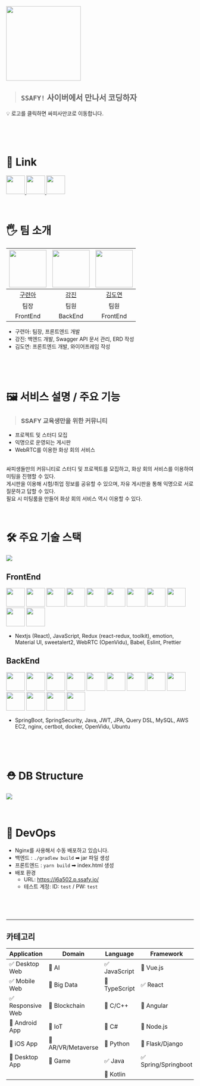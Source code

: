 <a href="https://i6a502.p.ssafy.io/">
<img src="https://user-images.githubusercontent.com/70973495/153874139-e0683762-d80e-4111-994f-d1cc12d92ed1.png"  width="200"/>
</a>
<br />

> ## `SSAFY!` 사이버에서 만나서 코딩하자

<span>💡 로고를 클릭하면 싸피사만코로 이동합니다.</span>

<br />
<br />
<br />

# 🔗 Link

<a href="https://obvious-spade-e4e.notion.site/e9c8cb53c7ad41bc97ce50af77b34a69">
<img src = 'https://user-images.githubusercontent.com/70973495/153875715-a4fb8140-3e48-4014-bb58-7f2b63da6e6e.png'  width="50"></img>
</a>
<a href="https://docs.google.com/spreadsheets/d/12uD2LLekhywXKfPABvxevmAVTjWOg-V4VEFnt_CTbEc/edit#gid=403503433">
<img src = 'https://user-images.githubusercontent.com/70973495/153877788-e9b40f8d-10c5-4d13-a187-06f448c0cb50.png'  width="50"></img>
</a>
<a href="https://www.figma.com/file/pGbmriDDNqDFY53a7kTMnE/%EC%8B%B8%ED%94%BC%EC%82%AC%EB%A7%8C%EC%BD%94?node-id=0%3A1">
<img src = 'https://user-images.githubusercontent.com/70973495/153876604-2b17a5fb-0b4d-4a1c-bb9c-3ec6d7e586ea.png'  width="50"></img>
</a>
<br />
<br />
<br />

# 🖐 팀 소개

| <img src = "https://avatars.githubusercontent.com/u/59449215?v=4" width="100" height="100"/> | <img src = "https://avatars.githubusercontent.com/u/51227769?v=4" width="100" height="100"/> | <img src = "https://user-images.githubusercontent.com/70973495/128445639-6024b415-30d4-4fc8-823f-b1de386edd58.jpg" width="100" height="100"/> |
| :------------------------------------------------------------------------------------------: | :------------------------------------------------------------------------------------------: | :-------------------------------------------------------------------------------------------------------------------------------------------: |
|                       <a href="https://github.com/anottrx">구련아</a>                        |                         <a href="https://github.com/kjin41">강진</a>                         |                                                <a href="https://github.com/uoayop">김도연</a>                                                 |
|                                             팀장                                             |                                             팀원                                             |                                                                     팀원                                                                      |
|                                           FrontEnd                                           |                                           BackEnd                                            |                                                                   FrontEnd                                                                    |

- 구련아: 팀장, 프론트엔드 개발
- 강진: 백엔드 개발, Swagger API 문서 관리, ERD 작성
- 김도연: 프론트엔드 개발, 와이어프레임 작성

<br />
<br />
<br />

# 🖼 서비스 설명 / 주요 기능

> ### SSAFY 교육생만을 위한 커뮤니티

- 프로젝트 및 스터디 모집
- 익명으로 운영되는 게시판
- WebRTC를 이용한 화상 회의 서비스

<br />
싸피생들만의 커뮤니티로 스터디 및 프로젝트를 모집하고,
화상 회의 서비스를 이용하여 미팅을 진행할 수 있다. <br />
게시판을 이용해 시험/취업 정보를 공유할 수 있으며, 자유 게시판을 통해 익명으로 서로 질문하고 답할 수 있다.<br />
필요 시 미팅룸을 만들어 화상 회의 서비스 역시 이용할 수 있다.

<br />
<br />
<br />

# 🛠 주요 기술 스택

<img src="https://user-images.githubusercontent.com/70973495/153995436-fdc6e0a1-f522-4c2c-ba45-1df9e25d5cf7.png">

<br />

## FrontEnd

<img src = 'https://user-images.githubusercontent.com/70973495/153879498-91c36777-cb31-464c-8d35-46bcefa6618a.png' width="50"></img>
<img src = 'https://user-images.githubusercontent.com/70973495/153975776-e425b441-3046-4e1f-a452-115c52b1c09f.png' width="50"></img>
<img src = 'https://user-images.githubusercontent.com/70973495/153879590-c363d214-64a8-42fb-bbbf-8f951d2c8b91.png'  width="50"></img>
<img src = 'https://user-images.githubusercontent.com/70973495/153879834-669069db-2924-486a-984f-63da5118a605.png'  width="50"></img>
<img src = 'https://user-images.githubusercontent.com/70973495/153880152-897c34ef-78b2-41df-8b5a-a9d61f8638c2.png'  width="50"></img>
<img src = 'https://user-images.githubusercontent.com/70973495/153880296-81cfbfcf-e124-480a-9cd9-8bd10e55ed72.png'  width="50"></img>
<img src = 'https://user-images.githubusercontent.com/70973495/153975910-097bae95-b5ac-4b60-8a2d-383da7f38e94.png'  width="50"></img>
<img src = 'https://user-images.githubusercontent.com/70973495/153880358-fc54e9e6-9abd-4795-9bb0-f0a2073aea86.png'  width="50"></img>
<img src = 'https://user-images.githubusercontent.com/70973495/153975991-4835a81a-dec1-4bb5-bafd-4d4d7b46347d.png'  width="50"></img>
<img src = 'https://user-images.githubusercontent.com/70973495/153976076-77d2e07b-ff62-42e4-beab-cb86294ac3a5.png'  width="50"></img>
<img src = 'https://user-images.githubusercontent.com/70973495/153976124-55e23f7b-ce3d-4b48-8e45-3df41af24ed9.png'  height="50"></img>

- Nextjs (React), JavaScript, Redux (react-redux, toolkit), emotion, Material UI, sweetalert2, WebRTC (OpenVidu), Babel, Eslint, Prettier

## BackEnd

<img src = 'https://user-images.githubusercontent.com/70973495/153880564-e92481d4-e311-4277-8a6d-b7a7b181e632.png'  width="50"></img>
<img src = 'https://user-images.githubusercontent.com/70973495/153880668-262c55e8-230c-4839-a5fb-b8ec1e2ff279.png'  width="50"></img>
<img src = 'https://user-images.githubusercontent.com/70973495/153880779-55029295-c1e3-4ae4-b97e-3d5573b48a2a.png'  width="50"></img>
<img src = 'https://user-images.githubusercontent.com/70973495/153976773-eeffe2f5-01b2-4cb6-9fbb-f6fe03028bed.png'  height="50"></img>
<img src = 'https://user-images.githubusercontent.com/70973495/153880926-a0fad65c-e942-440e-a492-095c5b40ffe5.png'  width="50"></img>
<img src = 'https://user-images.githubusercontent.com/70973495/153975302-7ec5ab22-2b8c-4d4a-a5b0-4c336149001a.png'  height="50"></img>
<img src = 'https://user-images.githubusercontent.com/70973495/153881194-5ce039bf-22b3-49b9-a143-e59efd08013f.png'  width="50"></img>
<img src = 'https://user-images.githubusercontent.com/70973495/153881404-1bf03724-73bf-4e6f-afb1-50495103fa53.png'  width="50"></img>
<img src = 'https://user-images.githubusercontent.com/70973495/153974995-6d37fc00-dff7-4cb4-8bd1-dda569feb2a0.png
'  width="50"></img>
<img src = 'https://user-images.githubusercontent.com/70973495/153975172-655c2dd9-d2d7-41d7-8794-feccfacd4ca8.png'  height="50"></img>
<img src = 'https://user-images.githubusercontent.com/70973495/153974961-d59c721a-bb71-40b0-88f8-501c031b2653.png'  width="50"></img>
<img src = 'https://user-images.githubusercontent.com/70973495/153880358-fc54e9e6-9abd-4795-9bb0-f0a2073aea86.png'  width="50"></img>
<img src = 'https://user-images.githubusercontent.com/70973495/153976447-4b083538-7da4-4541-b9b1-793c7728cd4a.png'  height="50"></img>

- SpringBoot, SpringSecurity, Java, JWT, JPA, Query DSL, MySQL, AWS EC2, nginx, certbot, docker, OpenVidu, Ubuntu

<br />
<br />
<br />

# ⛑ DB Structure

<img src="https://user-images.githubusercontent.com/70973495/153973448-08e4487d-e7b9-4469-a76a-2df93034086b.png">

<br />
<br />
<br />

# 🚀 DevOps

- Nginx를 사용해서 수동 배포하고 있습니다.
- 백엔드 : `./gradlew build` ➡ jar 파일 생성
- 프론트엔드 : `yarn build` ➡ index.html 생성
- 배포 환경
  - URL: https://i6a502.p.ssafy.io/
  - 테스트 계정: ID: `test` / PW: `test`

<br />
<br />
<br />

---

## 카테고리

| Application                       | Domain                                | Language                         | Framework                            |
| --------------------------------- | ------------------------------------- | -------------------------------- | ------------------------------------ |
| :white_check_mark: Desktop Web    | :black_square_button: AI              | :white_check_mark: JavaScript    | :black_square_button: Vue.js         |
| :white_check_mark: Mobile Web     | :black_square_button: Big Data        | :black_square_button: TypeScript | :white_check_mark: React             |
| :white_check_mark: Responsive Web | :black_square_button: Blockchain      | :black_square_button: C/C++      | :black_square_button: Angular        |
| :black_square_button: Android App | :black_square_button: IoT             | :black_square_button: C#         | :black_square_button: Node.js        |
| :black_square_button: iOS App     | :black_square_button: AR/VR/Metaverse | :black_square_button: Python     | :black_square_button: Flask/Django   |
| :black_square_button: Desktop App | :black_square_button: Game            | :white_check_mark: Java          | :white_check_mark: Spring/Springboot |
|                                   |                                       | :black_square_button: Kotlin     |                                      |
